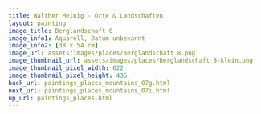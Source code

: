 ```yaml
---
title: Walther Meinig - Orte & Landschaften
layout: painting
image_title: Berglandschaft 8
image_info1: Aquarell, Datum unbekannt
image_info2: [38 x 54 cm]
image_url: assets/images/places/Berglandschaft 8.png
image_thumbnail_url: assets/images/places/Berglandschaft 8-klein.png
image_thumbnail_pixel_width: 622
image_thumbnail_pixel_height: 435
back_url: paintings_places_mountains_07g.html
next_url: paintings_places_mountains_07i.html
up_url: paintings_places.html
---
```


